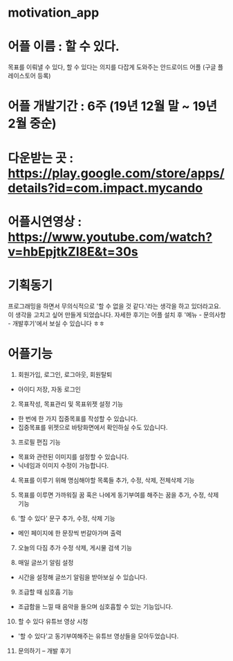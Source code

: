 # motivation_app

# 어플 이름 : 할 수 있다.

목표를 이뤄낼 수 있다, 할 수 있다는 의지를 다잡게 도와주는 안드로이드 어플 (구글 플레이스토어 등록)


# 어플 개발기간 : 6주 (19년 12월 말 ~ 19년 2월 중순)


# 다운받는 곳 : https://play.google.com/store/apps/details?id=com.impact.mycando

# 어플시연영상 : https://www.youtube.com/watch?v=hbEpjtkZI8E&t=30s

# 기획동기

프로그래밍을 하면서 무의식적으로 '할 수 없을 것 같다.'라는 생각을 하고 있더라고요. 이 생각을 고치고 싶어 만들게 되었습니다.  자세한 후기는 어플 설치 후 '메뉴 - 문의사항 - 개발후기'에서 보실 수 있습니다 ㅎㅎ


# 어플기능


1. 회원가입, 로그인, 로그아웃, 회원탈퇴
 -  아이디 저장, 자동 로그인
 

2. 목표작성, 목표관리 및 목표위젯 설정 기능
- 한 번에 한 가지 집중목표를 작성할 수 있습니다.
- 집중목표를 위젯으로 바탕화면에서 확인하실 수도 있습니다.


3. 프로필 편집 기능
- 목표와 관련된 이미지를 설정할 수 있습니다.
- 닉네임과 이미지 수정이 가능합니다.


4. 목표를 이루기 위해 명심해야할 목록들 
     추가, 수정, 삭제, 전체삭제 기능
     

5. 목표를 이루면 가까워질 꿈 혹은 나에게 
     동기부여를 해주는 꿈을 추가, 수정, 삭제 기능
     

6. '할 수 있다' 문구 추가, 수정, 삭제 기능
- 메인 페이지에 한 문장씩 번갈아가며 출력


7. 오늘의 다짐 추가 수정 삭제, 게시물 검색 기능


8. 매일 글쓰기 알림 설정
- 시간을 설정해 글쓰기 알림을 받아보실 수 있습니다.


9. 조급할 때 심호흡 기능
- 조급함을 느낄 때 음악을 들으며 심호흡할 수 있는 기능입니다.


10. 할 수 있다 유튜브 영상 시청 
- '할 수 있다'고 동기부여해주는 유튜브 영상들을 모아두었습니다.


11. 문의하기 – 개발 후기
